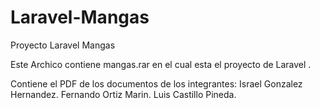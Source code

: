 # Laravel-Mangas
Proyecto Laravel Mangas



Este Archico contiene mangas.rar en el cual esta el proyecto de Laravel .

Contiene el PDF de los documentos de los integrantes:
Israel Gonzalez Hernandez.
Fernando Ortiz Marin.
Luis Castillo Pineda.
